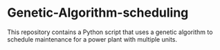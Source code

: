 # Genetic-Algorithm-scheduling
This repository contains a Python script that uses a genetic algorithm to schedule maintenance for a power plant with multiple units. 
